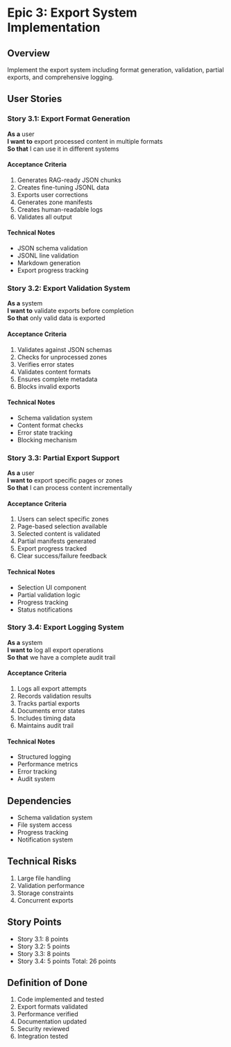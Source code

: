 # Epic 3: Export System Implementation

## Overview
Implement the export system including format generation, validation, partial exports, and comprehensive logging.

## User Stories

### Story 3.1: Export Format Generation
**As a** user  
**I want to** export processed content in multiple formats  
**So that** I can use it in different systems

#### Acceptance Criteria
1. Generates RAG-ready JSON chunks
2. Creates fine-tuning JSONL data
3. Exports user corrections
4. Generates zone manifests
5. Creates human-readable logs
6. Validates all output

#### Technical Notes
- JSON schema validation
- JSONL line validation
- Markdown generation
- Export progress tracking

### Story 3.2: Export Validation System
**As a** system  
**I want to** validate exports before completion  
**So that** only valid data is exported

#### Acceptance Criteria
1. Validates against JSON schemas
2. Checks for unprocessed zones
3. Verifies error states
4. Validates content formats
5. Ensures complete metadata
6. Blocks invalid exports

#### Technical Notes
- Schema validation system
- Content format checks
- Error state tracking
- Blocking mechanism

### Story 3.3: Partial Export Support
**As a** user  
**I want to** export specific pages or zones  
**So that** I can process content incrementally

#### Acceptance Criteria
1. Users can select specific zones
2. Page-based selection available
3. Selected content is validated
4. Partial manifests generated
5. Export progress tracked
6. Clear success/failure feedback

#### Technical Notes
- Selection UI component
- Partial validation logic
- Progress tracking
- Status notifications

### Story 3.4: Export Logging System
**As a** system  
**I want to** log all export operations  
**So that** we have a complete audit trail

#### Acceptance Criteria
1. Logs all export attempts
2. Records validation results
3. Tracks partial exports
4. Documents error states
5. Includes timing data
6. Maintains audit trail

#### Technical Notes
- Structured logging
- Performance metrics
- Error tracking
- Audit system

## Dependencies
- Schema validation system
- File system access
- Progress tracking
- Notification system

## Technical Risks
1. Large file handling
2. Validation performance
3. Storage constraints
4. Concurrent exports

## Story Points
- Story 3.1: 8 points
- Story 3.2: 5 points
- Story 3.3: 8 points
- Story 3.4: 5 points
Total: 26 points

## Definition of Done
1. Code implemented and tested
2. Export formats validated
3. Performance verified
4. Documentation updated
5. Security reviewed
6. Integration tested 